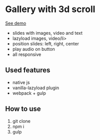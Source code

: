<h1>Gallery with 3d scroll</h1>
<p><a href="https://systemshock89.github.io/3d-scroll/">See demo</a></p>

<ul>
    <li>slides with images, video and text</li>
    <li>lazyload images, video/li>
    <li>position slides: left, right, center</li>
    <li>play audio on button</li>
    <li>all responsive</li>
</ul>

<h2>Used features</h2>
<ul>
    <li>native js</li>
    <li>vanilla-lazyload plugin</li>
    <li>webpack + gulp</li>
</ul>

<h2>How to use</h2>
<ol>
    <li>git clone</li>
    <li>npm i</li>
    <li>gulp</li>
</ol>